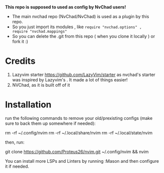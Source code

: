 **This repo is supposed to used as config by NvChad users!**

- The main nvchad repo (NvChad/NvChad) is used as a plugin by this repo.
- So you just import its modules , like `require "nvchad.options" , require "nvchad.mappings"`
- So you can delete the .git from this repo ( when you clone it locally ) or fork it :)

# Credits

1) Lazyvim starter https://github.com/LazyVim/starter as nvchad's starter was inspired by Lazyvim's . It made a lot of things easier!
2) NVChad, as it is built off of it

# Installation

run the following commands to remove your old/prexisting configs (make sure to back them up somewhere if needed):

rm -rf ~/.config/nvim
rm -rf ~/.local/share/nvim
rm -rf ~/.local/state/nvim

then, run:

git clone https://github.com/Proteus26/nvim.git ~/.config/nvim && nvim

You can install more LSPs and Linters by running :Mason and then configure it if needed.
